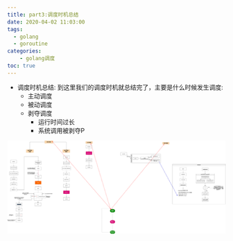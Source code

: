 ```yaml
---
title: part3:调度时机总结
date: 2020-04-02 11:03:00
tags:
  - golang
  - goroutine
categories:
    - golang调度
toc: true
---
```


- 调度时机总结: 到这里我们的调度时机就总结完了，主要是什么时候发生调度:
  - 主动调度
  - 被动调度
  - 剥夺调度
    - 运行时间过长
    - 系统调用被剥夺P


![goroutine调度时机总结](https://raw.githubusercontent.com/zput/myPicLib/master/zput.github.io/goroutine%E8%B0%83%E5%BA%A6.png)






















